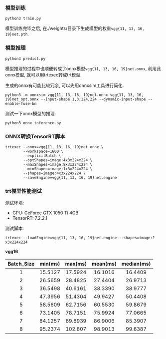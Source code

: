 ### 模型训练

```bash_script
python3 train.py
```

模型训练完毕之后, 在./weights/目录下生成模型的权重`vgg{11, 13, 16, 19}net.pth`.

### 模型推理

```bash_script
python3 predict.py
```

模型推理的过程中也顺便转成了onnx模型`vgg{11, 13, 16, 19}net.onnx`, 利用此onnx模型, 就可以用trtexec转成trt模型.

生成的onnx有可能比较冗余, 可以先用onnxsim工具进行简化.

```bash_script
python3 -m onnxsim vgg{11, 13, 16, 19}net.onnx vgg{11, 13, 16, 19}net_opt.onnx --input-shape 1,3,224,224 --dynamic-input-shape --enable-fuse-bn
```

测试一下onnx模型的推理:

```bash_script
python3 onnx_inference.py
```

### ONNX转换TensorRT脚本

```shell script
trtexec --onnx=vgg{11, 13, 16, 19}net.onnx \
        --workspace=1600 \
        --explicitBatch \
        --optShapes=image:4x3x224x224 \
        --maxShapes=image:8x3x224x224 \
        --minShapes=image:1x3x224x224 \
        --shapes=image:4x3x224x224 \
        --saveEngine=vgg{11, 13, 16, 19}net.engine
```

### trt模型性能测试

测试环境:
- GPU: GeForce GTX 1050 Ti 4GB
- TensorRT: 7.2.2.1

测试脚本:

```shell script
trtexec --loadEngine=vgg{11, 13, 16, 19}net.engine --shapes=image:?x3x224x224
```

**vgg16**

| Batch_Size | min(ms) | max(ms) | mean(ms) | median(ms) |
|:----:|:----:|:----:|:----:|:----:|
| 1 | 15.5127 | 17.5924 | 16.1016 | 16.4409 |
| 2 | 26.5659 | 28.4825 | 27.4404 | 26.9713 |
| 3 | 36.5498 | 40.6161 | 38.3390 | 38.9777 |
| 4 | 47.3956 | 51.4304 | 49.9427 | 50.4408 |
| 5 | 58.5609 | 62.7156 | 60.5530 | 59.8679 |
| 6 | 73.1405 | 78.7151 | 75.9924 | 77.0665 |
| 7 | 84.1257 | 89.8939 | 86.9006 | 85.3907 |
| 8 | 95.2374 | 102.807 | 98.9013 | 99.6387 |



